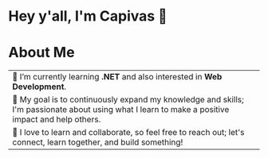 # Hey y'all, I'm Capivas 🤠

# About Me
<table>
  <tr>
    <td valign="center">
      🌱 I’m currently learning <b>.NET</b> and also interested in <b>Web Development</b>.
    </td>
  </tr>

  <tr>
    <td valign="center">
      🎯 My goal is to continuously expand my knowledge and skills; I'm passionate about using what I learn to make a positive impact and help others.
    </td>
  </tr>
  
  <tr>
    <td valign="center">
      👯 I love to learn and collaborate, so feel free to reach out; let's connect, learn together, and build something!
    </td>
  </tr>
</table>

<!--
**capivas/capivas** is a ✨ _special_ ✨ repository because its `README.md` (this file) appears on your GitHub profile.

Here are some ideas to get you started:

- 🔭 I’m currently working on ...
- 🌱 I’m currently learning ...
- 👯 I’m looking to collaborate on ...
- 🤔 I’m looking for help with ...
- 💬 Ask me about ...
- 📫 How to reach me: ...
- 😄 Pronouns: ...
- ⚡ Fun fact: ...
-->
